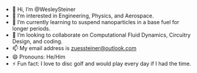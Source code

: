 - 👋 Hi, I’m @WesleySteiner
- 👀 I’m interested in Engineering, Physics, and Aerospace.
- 🌱 I’m currently learning to suspend nanoparticles in a base fuel for longer periods.
- 💞️ I’m looking to collaborate on Computational Fluid Dynamics, Circuitry Design, and coding. 
- 📫 My email address is zuessteiner@outlook.com
- 😄 Pronouns: He/Him
- ⚡ Fun fact: I love to disc golf and would play every day if I had the time. 

<!---
WesleySteiner/WesleySteiner is a ✨ special ✨ repository because its `README.md` (this file) appears on your GitHub profile.
You can click the Preview link to take a look at your changes.
--->
